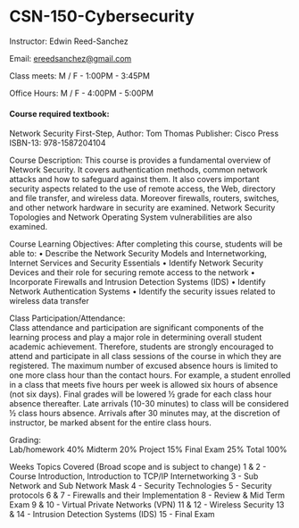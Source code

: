 # CSN-150-Cybersecurity
 
Instructor: Edwin Reed-Sanchez

Email:	ereedsanchez@gmail.com

Class meets: M / F  -  1:00PM - 3:45PM

Office Hours: M / F - 4:00PM - 5:00PM

#### Course required textbook: 
Network Security First-Step,
Author: Tom Thomas
Publisher: Cisco Press
ISBN-13: 978-1587204104 

Course Description: 
This course is provides a fundamental overview of Network Security. It covers authentication methods, common network attacks and how to safeguard against them. It also covers important security aspects related to the use of remote access, the Web, directory and file transfer, and wireless data. Moreover firewalls, routers, switches, and other network hardware in security are examined. Network Security Topologies and Network Operating System vulnerabilities are also examined.

Course Learning Objectives:
After completing this course, students will be able to:
	•	Describe the Network Security Models and Internetworking, Internet Services and Security Essentials
	•	Identify Network Security Devices and their role for securing remote access to the network
	•	Incorporate Firewalls and Intrusion Detection Systems (IDS)
	•	Identify Network Authentication Systems
	•	Identify the security issues related to wireless data transfer

Class Participation/Attendance:  
Class attendance and participation are significant components of the learning process and play a major role in determining overall student academic achievement. Therefore, students are strongly encouraged to attend and participate in all class sessions of the course in which they are registered. The maximum number of excused absence hours is limited to one more class hour than the contact hours. For example, a student enrolled in a class that meets five hours per week is allowed six hours of absence (not six days). Final grades will be lowered ½ grade for each class hour absence thereafter. Late arrivals (10-30 minutes) to class will be considered ½ class hours absence. Arrivals after 30 minutes may, at the discretion of instructor, be marked absent for the entire class hours.

Grading:  
Lab/homework  40%
Midterm 	   20%
Project                 15%
Final Exam 	   25%
Total		100%


Weeks
Topics Covered (Broad scope and is subject to change)
1 & 2 - Course Introduction, Introduction to TCP/IP Internetworking
3 - Sub Network and Sub Network Mask
4 - Security Technologies
5 - Security protocols
6 & 7 - Firewalls and their Implementation
8 - Review & Mid Term Exam
9 & 10 - Virtual Private Networks (VPN)
11 & 12 - Wireless Security
13 & 14 - Intrusion Detection Systems (IDS)
15 - Final Exam

